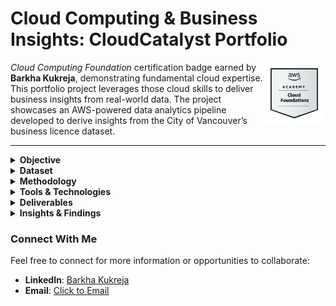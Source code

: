 # Cloud Computing & Business Insights: CloudCatalyst Portfolio

<img align="right" src="images/cloud_foundation_badge.png" width="100">

_Cloud Computing Foundation_ certification badge earned by **Barkha Kukreja**, demonstrating fundamental cloud expertise. This portfolio project leverages those cloud skills to deliver business insights from real-world data. The project showcases an AWS-powered data analytics pipeline developed to derive insights from the City of Vancouver’s business licence dataset.

---

<details>
  <summary><strong>Objective</strong></summary>

<p>
  
This project aimed to develop an end-to-end **Data Analytic Platform (DAP)** on AWS to analyze **City of Vancouver business license data (2013–2024)** and uncover meaningful business insights. This involved designing a robust cloud-based data pipeline to ingest and process a large public dataset, ensure data quality and security, and enable interactive analysis. By accomplishing this, the project demonstrates how cloud services can transform open data into valuable insights into urban business activity, supporting data-driven decision-making for stakeholders (e.g., city officials, entrepreneurs, or potential investors).
</p>

</details>

<details>
  <summary><strong>Dataset</strong></summary>

**City of Vancouver Business Licences (2013–2024)**, a public open dataset containing detailed records of business licences issued in the City of Vancouver from 2013 up to May 5, 2024 [City of Vancouver Open Data Portal](https://opendata.vancouver.ca/explore/dataset/business-licences-2013-to-2024/) 

### **Key Attributes:**

- **Licence Details:** Licence number, status (e.g. issued, expired, or gone out of business), issue date and expiry date (business licences are typically annual).
- **Business Information:** Business name and trade name, business type category (original classification), number of employees, and fee paid for the licence.
- **Location Information:** Business address and geographic coordinates (if the business is within city limits).

In total, the dataset contains over 780,000 records, reflecting the city’s active business landscape over 11+ years. (Under Licence By-law No. 4450, every business in Vancouver must obtain a valid licence to operate).

> **Note:** In May 2024, the City streamlined its business licence categories, consolidating 500+ business types into fewer than 100​ [City of Vancouver Open Data Portal](https://opendata.vancouver.ca/explore/dataset/business-licences-2013-to-2024/). This project’s analysis uses the original categories for consistency across 2013–2024 data. (Records from 2013–early 2024 use the pre-consolidation categories, as provided in the open dataset.) Data quality considerations from the source were also noted. For example, addresses for home-based businesses are partially redacted for privacy​ [City of Vancouver Open Data Portal](https://opendata.vancouver.ca/explore/dataset/business-licences-2013-to-2024/), and a unique ID (Licence RSN) is used to identify each licence to avoid any duplication issues​.

### **Dataset Visualization:**

**Figure 1.**
  A graph for business licensing activity patterns and yearly contributions from business authorization fees in White Rock city from 2013-2024."
 <p align="center">
<img src="images/figure_28_part1.png" alt="A graph for business licensing activity patterns and yearly contributions from business authorization fees in White Rock city from 2013-2024" width="500">
</p>

_Note:_ Displays annual issued licence counts and total fees, highlighting economic fluctuations and growth trends over the study period.

</details>

<details>
  <summary><strong>Methodology</strong></summary>

<p>
To achieve the project objectives, a full AWS-based data pipeline was implemented with the following steps:

**Data Ingestion:**  
The raw data (downloaded as CSV from Vancouver’s Open Data Portal) was **ingested into Amazon S3**, establishing a data lake for raw and processed data. An **AWS KMS** (Key Management Service) key was used to encrypt the data at rest in S3 for security. Versioning was enabled on the S3 bucket to track any changes to the dataset over time.

<p align="center">
  <img src="images/figure_32_part2.png" alt="Encryption Settings for Raw Data Bucket" width="500">
</p>

_Note_: Demonstrates secure storage of raw dataset using AWS KMS-managed keys.

---

**Data Preparation & Cleaning:**  
Using **AWS Glue DataBrew**, the dataset was profiled and cleaned through a no-code/low-code interface. This involved handling missing or anonymized fields (for instance, some home-based businesses lack address details by design  [City of Vancouver Open Data Portal](https://opendata.vancouver.ca/explore/dataset/business-licences-2013-to-2024/)), standardizing date and string formats, and filtering out irrelevant or duplicate records. A **DataBrew** _recipe_ was created to document all transformation steps (e.g., trimming whitespace in business names and converting the two-digit `FOLDERYEAR` field into a full year). This recipe was then applied in a DataBrew job, which output a **cleansed, enriched dataset** back to S3 in parquet format.

<p align="center">
  <img src="images/figure_35_part1.png" alt="AWS Glue DataBrew Cleaning Recipe Configuration" width="300" height="500">
</p>

_Note:_ Highlights visual transformation steps applied to prepare clean, queryable data.

---

**Data Cataloging:**  
An **AWS Glue Data Catalog** database and table were set up to catalog the cleaned data. The schema (column names and data types for each attribute, such as BusinessType, IssueDate, FeePaid, etc.) was defined so that other services could easily query the data. This was done by running an AWS Glue Crawler on the cleaned data in S3, which automatically inferred the schema and registered it in the Glue Catalog. The cataloged table was partitioned by year to improve query performance (each `FOLDERYEAR` as a partition).

---

**Data Analysis (Interactive Queries):**  
**Amazon Athena** analyzed the data directly from S3 via SQL queries. With the data catalog in place, Athena could query the business licence table using standard SQL without provisioning any servers. Multiple analyses were conducted:

- *Time-series analysis:* Counting the number of new licences issued each year and summing total fees collected per year.  
- *Category analysis:* Identifying the most common business categories (e.g., determining which business types had the highest number of licences) and how this distribution changed over time.
- *Status analysis:* Examining licence status trends (how many licences were not renewed or marked “Gone Out of Business” each year, etc.).  
- *Geographic analysis:* Using coordinates and address data to summarize licences by neighbourhood (e.g., Downtown vs. other areas) to see which areas had the most business activity or the highest closure rates. These queries were saved and could be re-run or adapted for further exploration. Athena’s results for key queries were exported to CSV/JSON for reporting.

<p align="center">
  <img src="images/figure_30_part2.png" alt="Athena SQL Query for Aggregating Licence Data by Year" width="500">
</p>

_Note_ Illustrates the SQL used to derive key annual business metrics using Amazon Athena.

---

**Monitoring & Logging:**  
Throughout the process, **AWS CloudWatch** and **AWS CloudTrail** were enabled to monitor the platform’s operations. CloudWatch Logs captured the DataBrew job execution details (and any error logs) and Athena query logs, including performance metrics like execution time and data scanned. CloudWatch metrics were used to verify that the DataBrew jobs and Athena queries stayed within expected run times and cost boundaries. **AWS CloudTrail** was used to audit actions in the AWS account – for example, logging who ran Athena queries or when the S3 data was accessed – providing an extra layer of transparency and security compliance for the data pipeline.

<p align="center">
  <img src="images/figure_44_part2.png" alt="AWS CloudWatch Dashboard for Project Metrics" width="500">
</p>

_Note:_ Displays usage metrics and query performance logs for data pipeline visibility.
</p>

</details>

<details>
  <summary><strong>Tools & Technologies</strong></summary>

<p>

**Amazon S3:**  
Scalable object storage used as the data lake for this project. Raw CSV data and transformed parquet data reside in S3, benefiting from high durability and integration with other AWS services.

<p align="center">
  <img src="images/figure_28_part2.png" alt="System-Level Analytical Output in Parquet Format" width="500">
</p>

_Note:_ Demonstrates how business licence data is efficiently stored in parquet format within the S3 data lake for high-performance querying.

---

**AWS Glue DataBrew:**  
A visual data preparation tool that was used to clean and transform the licence data without writing code. DataBrew’s interactive interface and transformations (splitting columns, merging data, filtering, etc.) accelerated the data cleaning process.

<p align="center">
  <img src="images/figure_26_part2.png" alt="AWS Glue DataBrew Interface Showing Project" width="500">
</p>

_Note:_ Highlights the no-code interactive data transformation workspace used in the analysis pipeline.

---

**AWS Glue Data Catalog:**  
A centralized metadata repository to store the schema of the dataset. By cataloging the data, it became queryable by Athena using a familiar database/table paradigm.

---

**Amazon Athena:**  
A serverless interactive query service that allows execution of SQL queries on data in S3. Athena was crucial for analyzing the data (e.g., aggregating records by year or business type) on demand, with results returned in seconds and without managing any infrastructure.

<p align="center">
  <img src="images/figure_30_part2.png" alt="Athena SQL Query for Aggregating Licence Data by Year" width="500">
</p>
<em>Figure No. 30 (Part 2 – Athena SQL Query for Aggregating Licence Data by Year)</em>  
_Note:_ SQL-based querying directly over S3-integrated datasets enabled rapid analysis without provisioning compute.

---

**AWS KMS (Key Management Service):**  
Managed encryption keys used to encrypt data in S3 and protect sensitive information. KMS ensured that the data (especially any containing business personal details) was secured to meet compliance requirements.

<p align="center">
  <img src="images/figure_31_part2.png" alt="Creating Encryption Keys Using AWS KMS" width="500">
</p>

_Note:_ Displays symmetric encryption key creation for securing sensitive datasets.

---

**Amazon CloudWatch:**  
Monitoring service used to collect and track metrics and logs from DataBrew and Athena. CloudWatch was configured to trigger alerts for any failed data processing jobs and to visualize trends in query run times.

<p align="center">
  <img src="images/figure_44_part2.png" alt="AWS CloudWatch Dashboard for Project Metrics" width="500">
</p>

_Note:_ Dashboards monitored resource usage, job success, and failures in near real-time.

---

**AWS CloudTrail:**  
Governance and auditing service enabled to log all actions taken on AWS resources. CloudTrail logs provided an audit trail (e.g., who accessed the S3 data or ran specific Glue/Athena operations), which is important for security and accountability in an enterprise setting.

<p align="center">
  <img src="images/figure_45_part2.png" alt="AWS CloudTrail Logging for Activity Tracking" width="500">
</p>

_Note:_ Activity logs recorded all user actions across AWS services for accountability and audit compliance.

---

**Amazon IAM:**  
(Underlying all components) Identity and Access Management was used to define fine-grained access policies. For example, IAM roles were created to allow Glue and Athena services to read the S3 data, and user permissions were set so that only authorized persons could query or modify the dataset.

</details>

</details>
<details>
  <summary><strong>Deliverables</strong></summary>

This project resulted in several tangible deliverables:

**Cleaned Data Lake (S3 Buckets):**  
A structured data lake containing the processed business licence data in parquet format, partitioned by year. Both the raw and clean datasets are available, with the latter ready for efficient querying.

<p align="center">
  <img src="images/figure_28_part2.png" alt="System-Level Analytical Output in Parquet Format" width="500">
</p>

_Note:_ Displays optimally formatted, analytics-ready business licence data stored in Amazon S3.

---

**DataBrew Transformation Recipe:**  
An AWS Glue DataBrew recipe (and job) encapsulates all data-cleaning steps. This recipe serves as documentation of data preparation logic and can be re-run on updated data or reused for similar datasets.

<p align="center">
  <img src="images/figure_27_part2.png" alt="Successful Execution of AWS Glue DataBrew Job" width="500">
</p>

_Note:_ A successful job ensures a validated transformation process and ready-to-query dataset.

---

**Athena Query Set:**  
A collection of saved SQL queries in Amazon Athena is used to generate key insights (e.g., yearly license counts, top 10 business types by count, licenses by neighbourhood, etc.). These queries, along with their results, are provided as part of the analysis documentation.

<p align="center">
  <img src="images/figure_30_part2.png" alt="Athena SQL Query for Aggregating Licence Data by Year" width="500">
</p>

_Note:_ Illustrates interactive querying used to summarize and analyze annual licensing metrics.

---

**Analytical Visualizations:**  
Graphical outputs highlighting important findings. For example, the Figure below illustrates the trend of business licence issuances and fee revenues over time. Additional charts (not shown here) were prepared to visualize the breakdown of licences by business type and by geographic area, enabling intuitive communication of the data insights.

<p align="center">
  <img src="images/figure_28_part1.png" alt="Business Licensing Activity Patterns and Fee Contributions 2013–2024" width="500">
</p>

_Note:_ Displays annual issued licence counts and total fees, highlighting economic fluctuations and growth trends.

---

**Documentation & Presentation:**  
A comprehensive report (in the form of this README and an accompanying slide deck) describing the project approach, cloud architecture diagrams of the solution, and a discussion of insights gained. This documentation is intended for academic review and for showcasing the project to potential employers or clients, demonstrating both technical implementation and business analysis outcomes.
</p>

</details>

</details>
<details>
  <summary><strong>Insights & Findings</strong></summary>

<p>
Below Figure - Business Licensing Activity Patterns. The chart above illustrates Vancouver’s business licensing activity over 2013–2024, showing **annual licences issued (purple line) and total licence fees collected (teal columns)**. There was steady growth in the number of business licences issued each year from 2013 through 2019, reflecting a robust local economy and increasing entrepreneurial activity. The peak occurred in 2019, where over **80,000** licences were issued, corresponding to roughly **$12 million** in total fees collected by the city. In 2020, a noticeable dip in new licences (and revenue) is observed – a likely impact of the COVID-19 pandemic and economic slowdown during that year. However, the trend rebounded in 2021 and onward, with 2022–2023 nearly returning to or exceeding pre-pandemic levels. (_2024 data in the chart covers only Jan–May 2024, hence appears lower_.) This temporal analysis highlights how external events can significantly influence business activity in the city.

<p align="center">
  <img src="images/figure_28_part1.png" alt="Business Licensing Activity Patterns and Fee Contributions 2013–2024" width="500">
</p>

_Note:_ Displays annual issued licence counts and total fees, highlighting economic fluctuations and growth trends.

<p>

- **Dominant Business Categories**: The analysis revealed that certain business types consistently led in number of licences. In particular, the _“Office”_ category (representing general office-based businesses) had the highest count of licences each year, making it the most common business type in Vancouver’s economy. Other top categories included **Retail Trade** (various stores and dealers) and **Food Services** (restaurants, cafes, etc.), which account for many active businesses. This dominance of offices and retail/food services indicates Vancouver’s role as a commercial and service-oriented hub. Meanwhile, some niche categories had relatively few licences. The diversity of over 500 business categories (pre-2024) also suggested a very heterogeneous business environment, ranging from tech startups to home-based artisans.

- **Geographical Distribution**: Business licence data by location underscored the _Downtown core (Central Business District) as the primary locus of business activity. The downtown area consistently saw the **highest concentration of active licences**, which is unsurprising given it’s the city’s commercial center. Other commercial corridors (e.g., Broadway, Metrotown vicinity just outside Vancouver) also showed high business counts. In contrast, residential neighbourhoods on the city’s outskirts had fewer active businesses and new licences. Interestingly, the data also pointed to higher rates of business churn in certain areas – for instance, the Renfrew/Collingwood neighbourhood had a notable number of licences with “Gone Out of Business” status relative to its total licences. This could suggest local economic challenges or shifting business demographics in that area, warranting further investigation by city planners or business development agencies.

- **Business Survival & Turnover**: By tracking licence statuses year over year, the project derived insights into business survival rates. A significant majority of licences each year were renewals of existing businesses (or continuations), indicating many businesses survive year-to-year. However, every year, a fraction of businesses do not renew – some formally close (marked as _business closed/gone out of business in the data_) while others possibly let licences lapse. For example, around **5–8%** of licences in a given year were not renewed the next year, hinting at the annual turnover in the business community. Certain business types, like seasonal markets or short-term ventures, showed higher turnover, whereas essential services (e.g., offices, healthcare, utilities) showed higher renewal rates. This insight into business longevity can be valuable for understanding the stability and dynamism of the local economy.

- **Economic Impact**: The financial aspect of the data – licence fees – highlights that **business licensing is not only a regulatory measure but also a revenue stream for the city**. Over the 2013–2023, the City of Vancouver collected well over **$80 million** in cumulative licence fees from businesses. The upward trend in fees collected (peaking in 2019, as shown in Figure) aligns with the growth in the number of licences but also reflects periodic fee adjustments and the entry of higher-fee business categories. These revenues potentially support city services and small business programs. The dip in 2020 fee revenue was significant, reinforcing how economic downturns directly affect municipal revenue. Post-2020, increasing revenues indicate recovery. This financial insight underscores the importance of supporting business continuity – keeping businesses open not only benefits employment and the economy but also the city’s fiscal health.
</p>

</p>

</details>

### Connect With Me

Feel free to connect for more information or opportunities to collaborate:

- **LinkedIn**: [Barkha Kukreja](https://www.linkedin.com/in/barkhakukreja/)
- **Email**: [Click to Email](mailto:barkhakkukreja@gmail.com)
